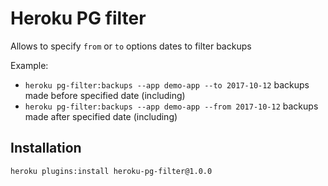 # Heroku PG filter
Allows to specify `from` or `to` options dates to filter backups

Example:
* ```heroku pg-filter:backups --app demo-app --to 2017-10-12``` backups made before specified date (including)
* ```heroku pg-filter:backups --app demo-app --from 2017-10-12``` backups made after specified date (including)

## Installation
```heroku plugins:install heroku-pg-filter@1.0.0```
